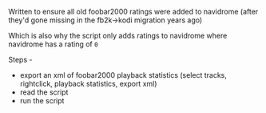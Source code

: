 Written to ensure all old foobar2000 ratings were added to navidrome (after they'd gone missing in the fb2k->kodi migration years ago)

Which is also why the script only adds ratings to navidrome where navidrome has a rating of `0`

Steps - 
* export an xml of foobar2000 playback statistics (select tracks, rightclick, playback statistics, export xml)
* read the script
* run the script

